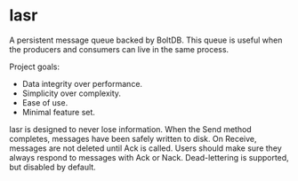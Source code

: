 # lasr
A persistent message queue backed by BoltDB. This queue is useful when the producers and consumers can live in the same process.

Project goals:
  * Data integrity over performance.
  * Simplicity over complexity.
  * Ease of use.
  * Minimal feature set.

lasr is designed to never lose information. When the Send method completes, messages have been safely written to disk. On Receive, messages are not deleted until Ack is called. Users should make sure they always respond to messages with Ack or Nack. Dead-lettering is supported, but disabled by default.
